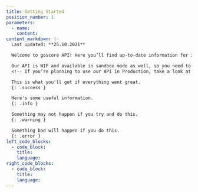 ```yaml
---
title: Getting Started
position_number: 1
parameters:
  - name:
    content:
content_markdown: |-
  Last updated: **25.10.2021**

  Welcome to goscore API! Here you’ll find up-to-date information for integrating with our data collection solution. If you have any questions, please don't hesitate to <a href="mailto:support@goscore.me">drop us a line</a>.

  Our API is WIP and available in sandbox mode as well, so you need to <a href="mailto:support@goscore.me">contact us</a> to get your API credentials. We're working hard on making Quick start guide, which walks through your entire gotrack integration step-by-step.
  <!-- If you’re planning to use our API in Production, take a look at our Privacy Policy. The fastest way to get your integration up and running is to use our Quickstart guide, which walks through your entire Plaid integration step-by-step. You’ll integrate Plaid Link into your site or app and then use one of our client libraries to retrieve the data you need from our API. -->

  This is what you'll get if everything went great.
  {: .success }

  Here's some useful information.
  {: .info }

  Something may not happen if you try and do this.
  {: .warning }

  Something bad will happen if you do this.
  {: .error }
left_code_blocks:
  - code_block:
    title:
    language:
right_code_blocks:
  - code_block:
    title:
    language:
---
```

